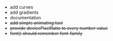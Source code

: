 - add curves
- add gradients
- documentation
- ~~add simple animating tool~~
- ~~provide devicePixelRatio to every number value~~
- ~~font() should remember font-family~~